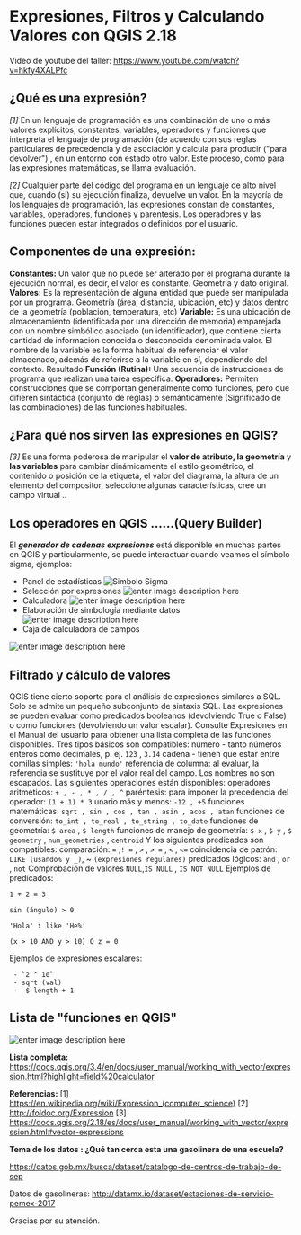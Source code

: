 ﻿# Expresiones, Filtros y Calculando Valores con QGIS 2.18
Video de youtube del taller:
https://www.youtube.com/watch?v=hkfy4XALPfc
##
## ¿Qué es una expresión? 

*[1]* En un lenguaje de programación es una combinación de uno o más valores explícitos, constantes, variables, operadores y funciones que interpreta el lenguaje de programación (de acuerdo con sus reglas particulares de precedencia y de asociación y calcula para producir ("para devolver") , en un entorno con estado otro valor.  Este proceso, como para las expresiones matemáticas, se llama evaluación.

*[2]* Cualquier parte del código del programa en un lenguaje de alto nivel que, cuando (si) su ejecución finaliza, devuelve un valor.  En la mayoría de los lenguajes de programación, las expresiones constan de constantes, variables, operadores, funciones y paréntesis.  Los operadores y las funciones pueden estar integrados o definidos por el usuario.  

## Componentes de una expresión:

**Constantes:** Un valor que no puede ser alterado por el programa durante la ejecución normal, es decir, el valor es constante. Geometría y dato original.
**Valores:** Es la representación de alguna entidad que puede ser manipulada por un programa.  Geometría (área, distancia, ubicación, etc) y datos dentro de la geometría (población, temperatura, etc)
**Variable:** Es una ubicación de almacenamiento (identificada por una dirección de memoria) emparejada con un nombre simbólico asociado (un identificador), que contiene cierta cantidad de información conocida o desconocida denominada valor. El nombre de la variable es la forma habitual de referenciar el valor almacenado, además de referirse a la variable en sí, dependiendo del contexto.
Resultado
**Función (Rutina):** Una secuencia de instrucciones de programa que realizan una tarea específica.
**Operadores:** Permiten construcciones que se comportan generalmente como funciones, pero que difieren sintáctica (conjunto de reglas) o semánticamente (Significado de las combinaciones) de las funciones habituales.

## ¿Para qué nos sirven las expresiones en QGIS?

*[3]* Es una forma poderosa de manipular el **valor de atributo, la geometría** y **las variables** para cambiar dinámicamente el estilo geométrico, el contenido o posición de la etiqueta, el valor del diagrama, la altura de un elemento del compositor, seleccione algunas características, cree un campo virtual ..

## Los operadores en QGIS ......(Query Builder)

El ***generador de cadenas expresiones*** está disponible en muchas partes en QGIS y particularmente, se puede interactuar cuando veamos el símbolo sigma, ejemplos:

 - Panel de estadísticas
![Simbolo Sigma](https://docs.qgis.org/3.4/en/_images/mIconExpression.png)
 - Selección por expresiones
![enter image description here](https://docs.qgis.org/3.4/en/_images/mIconExpressionSelect.png)
 - Calculadora
 ![enter image description here](https://docs.qgis.org/3.4/en/_images/mActionCalculateField.png)
 - Elaboración de simbología mediante datos
![enter image description here](https://docs.qgis.org/3.4/en/_images/mIconDataDefine.png)
 - Caja de calculadora de campos

![enter image description here](https://docs.qgis.org/3.4/en/_images/function_list.png)


## Filtrado y cálculo de valores 
QGIS tiene cierto soporte para el análisis de expresiones similares a SQL.  Solo se admite un pequeño subconjunto de sintaxis SQL.  Las expresiones se pueden evaluar como predicados booleanos (devolviendo True o False) o como funciones (devolviendo un valor escalar).  Consulte Expresiones en el Manual del usuario para obtener una lista completa de las funciones disponibles.
Tres tipos básicos son compatibles:
número - tanto números enteros como decimales, p. ej. `123` , `3.14`
cadena - tienen que estar entre comillas simples: `'hola mundo'`
referencia de columna: al evaluar, la referencia se sustituye por el valor real del campo.  Los nombres no son escapados.
Las siguientes operaciones están disponibles:
operadores aritméticos: `+ , - , * , / , ^`
paréntesis: para imponer la precedencia del operador: `(1 + 1) * 3`
unario más y menos: `-12 , +5`
funciones matemáticas: `sqrt , sin , cos , tan , asin , acos , atan`
funciones de conversión: `to_int , to_real , to_string , to_date`
funciones de geometría: `$ area` , `$ length`
funciones de manejo de geometría: `$ x` , `$ y` , `$ geometry` , `num_geometries` , `centroid`
Y los siguientes predicados son compatibles:
comparación: `=` ,`! =` , `>` , `> =` , `<` , `<=`
coincidencia de patrón: `LIKE (usando% y _)`, ~ `(expresiones regulares)`
predicados lógicos: `and` , `or` , `not`
Comprobación de valores `NULL`,`IS NULL` , `IS NOT NULL`
Ejemplos de predicados:

    1 + 2 = 3

    sin (ángulo) > 0

    'Hola' i like 'He%'

    (x > 10 AND y > 10) O z = 0

Ejemplos de expresiones escalares:

     - `2 ^ 10`
     - sqrt (val)
     -  $ length + 1
## Lista de "funciones en QGIS"

![enter image description here](https://docs.qgis.org/3.4/en/_images/customFunction.png)


**Lista completa:**
https://docs.qgis.org/3.4/en/docs/user_manual/working_with_vector/expression.html?highlight=field%20calculator

**Referencias:**
[1]
https://en.wikipedia.org/wiki/Expression_(computer_science)
[2]
http://foldoc.org/Expression
[3]
https://docs.qgis.org/2.18/es/docs/user_manual/working_with_vector/expression.html#vector-expressions


**Tema de los datos :
¿Qué tan cerca esta una gasolinera de una escuela?**

https://datos.gob.mx/busca/dataset/catalogo-de-centros-de-trabajo-de-sep

Datos de gasolineras: 
http://datamx.io/dataset/estaciones-de-servicio-pemex-2017

Gracias por su atención. 
